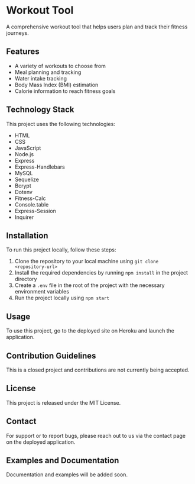 # Workout Tool
A comprehensive workout tool that helps users plan and track their fitness journeys.

## Features
- A variety of workouts to choose from
- Meal planning and tracking
- Water intake tracking
- Body Mass Index (BMI) estimation
- Calorie information to reach fitness goals

## Technology Stack
This project uses the following technologies:
- HTML
- CSS
- JavaScript
- Node.js
- Express
- Express-Handlebars
- MySQL
- Sequelize
- Bcrypt
- Dotenv
- Fitness-Calc
- Console.table
- Express-Session
- Inquirer

## Installation
To run this project locally, follow these steps:
1. Clone the repository to your local machine using `git clone <repository-url>`
2. Install the required dependencies by running `npm install` in the project directory
3. Create a `.env` file in the root of the project with the necessary environment variables
4. Run the project locally using `npm start`

## Usage
To use this project, go to the deployed site on Heroku and launch the application.

## Contribution Guidelines
This is a closed project and contributions are not currently being accepted.

## License
This project is released under the MIT License.

## Contact
For support or to report bugs, please reach out to us via the contact page on the deployed application.

## Examples and Documentation
Documentation and examples will be added soon.
